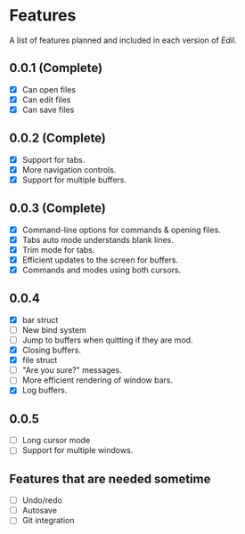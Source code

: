 # Features

A list of features planned and included in each version
of *Edil*.

## 0.0.1 (Complete)

- [x] Can open files
- [x] Can edit files
- [x] Can save files

## 0.0.2 (Complete)

- [x] Support for tabs.
- [x] More navigation controls.
- [x] Support for multiple buffers.

## 0.0.3 (Complete)

- [x] Command-line options for commands & opening files.
- [x] Tabs auto mode understands blank lines.
- [x] Trim mode for tabs.
- [x] Efficient updates to the screen for buffers.
- [x] Commands and modes using both cursors.

## 0.0.4

- [x] bar struct
- [ ] New bind system
- [ ] Jump to buffers when quitting if they are mod.
- [x] Closing buffers.
- [x] file struct
- [ ] "Are you sure?" messages.
- [ ] More efficient rendering of window bars.
- [x] Log buffers.

## 0.0.5

- [ ] Long cursor mode
- [ ] Support for multiple windows.

## Features that are needed sometime

- [ ] Undo/redo
- [ ] Autosave
- [ ] Git integration
